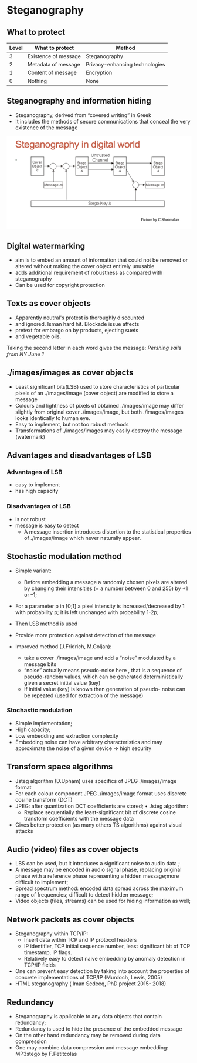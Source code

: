# Steganography

## What to protect

| Level | What to protect      | Method                         |
| ----- | -------------------- | ------------------------------ |
| 3     | Existence of message | Steganography                  |
| 2     | Metadata of message  | Privacy-enhancing technologies |
| 1     | Content of message   | Encryption                     |
| 0     | Nothing              | None                           |

## Steganography and information hiding

- Steganography, derived from “covered writing” in Greek
- It includes the methods of secure communications that conceal the very existence of the message

![Steganography in digital world](./images/image-24.png)

## Digital watermarking

- aim is to embed an amount of information that could not be removed or altered without making the cover object entirely unusable
- adds additional requirement of robustness as compared with steganography
- Can be used for copyright protection

## Texts as cover objects

- Apparently neutral's protest is thoroughly discounted
- and ignored. Isman hard hit. Blockade issue affects
- pretext for embargo on by products, ejecting suets
- and vegetable oils.

Taking the second letter in each word gives the message: _Pershing sails from NY June 1_

## ./images/images as cover objects

- Least significant bits(LSB) used to store characteristics of particular pixels of an ./images/image (cover object) are modified to store a message
- Colours and lightness of pixels of obtained ./images/image may differ slightly from original cover ./images/image, but both ./images/images looks identically to human eye.
- Easy to implement, but not too robust methods
- Transformations of ./images/images may easily destroy the message (watermark)

## Advantages and disadvantages of LSB

### Advantages of LSB

- easy to implement
- has high capacity

### Disadvantages of LSB

- is not robust
- message is easy to detect
  - A message insertion introduces distortion to the statistical properties of ./images/image which never naturally appear.

## Stochastic modulation method

- Simple variant:
  - Before embedding a message a randomly chosen pixels are altered by changing their intensities (= a number between 0 and 255) by +1 or –1;
- For a parameter p in [0;1] a pixel intensity is increased/decreased by 1 with probability p; it is left unchanged with probability 1-2p;
- Then LSB method is used
- Provide more protection against detection of the message

- Improved method (J.Fridrich, M.Goljan):
  - take a cover ./images/image and add a “noise” modulated by a message bits
  - “noise” actually means pseudo-noise here , that is a sequence of pseudo-random values, which can be generated deterministically given a secret initial value (key)
  - If initial value (key) is known then generation of pseudo- noise can be repeated (used for extraction of the message)

### Stochastic modulation

- Simple implementation;
- High capacity;
- Low embedding and extraction complexity
- Embedding noise can have arbitrary characteristics and may approximate the noise of a given device => high security

## Transform space algorithms

- Jsteg algorithm (D.Upham) uses specifics of JPEG ./images/image format
- For each colour component JPEG ./images/image format uses discrete cosine transform (DCT)
- JPEG: after quantization DCT coefficients are stored; • Jsteg algorithm:
  - Replace sequentially the least-significant bit of discrete cosine transform coefficients with the message data
- Gives better protection (as many others TS algorithms) against visual attacks

## Audio (video) files as cover objects

- LBS can be used, but it introduces a significant noise to audio data ;
- A message may be encoded in audio signal phase, replacing original phase with a reference phase representing a hidden message;more difficult to implement;
- Spread spectrum method: encoded data spread across the maximum range of frequencies; difficult to detect hidden message;
- Video objects (files, streams) can be used for hiding information as well;

## Network packets as cover objects

- Steganography within TCP/IP:
  - Insert data within TCP and IP protocol headers
  - IP identifier, TCP initial sequence number, least significant bit of TCP timestamp, IP flags.
  - Relatively easy to detect naive embedding by anomaly detection in TCP/IP fields
- One can prevent easy detection by taking into account the properties of concrete implementations of TCP/IP (Murdoch, Lewis, 2005)
- HTML steganography ( Iman Sedeeq, PhD project 2015- 2018)

## Redundancy

- Steganography is applicable to any data objects that contain redundancy;
- Redundancy is used to hide the presence of the embedded message
- On the other hand redundancy may be removed during data compression
- One may combine data compression and message embedding: MP3stego by F.Petitcolas
